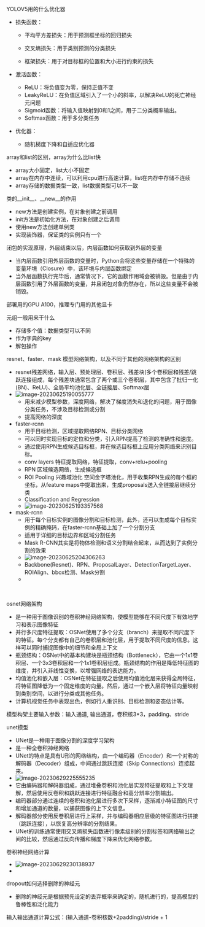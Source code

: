 YOLOV5用的什么优化器

+ 损失函数：

  + 平均平方差损失：用于预测框坐标的回归损失

  + 交叉熵损失：用于类别预测的分类损失

  + 框架损失：用于对目标框的位置和大小进行约束的损失

+ 激活函数：
  + ReLU：将负值变为零，保持正值不变
  + LeakyReLU：在负值区域引入了一个小的斜率，以解决ReLU的死亡神经元问题
  + Sigmoid函数：将输入值映射到0和1之间，用于二分类概率输出。
  + Softmax函数：用于多分类任务
+ 优化器：
  + 随机梯度下降和自适应优化器

array和list的区别，array为什么比list快

+ array大小固定，list大小不固定
+ array在内存中连续，可以利用cpu进行高速计算，list在内存中存储不连续
+ array存储的数据类型一致，list数据类型可以不一致

类的__init__、__new__的作用

+ new方法是创建实例，在对象创建之前调用
+ init方法是初始化方法，在对象创建之后调用
+ 使用new方法创建单例类
+ 实现装饰器，保证类的实例只有一个

闭包的实现原理，外层结束以后，内层函数如何获取到外层的变量

+ 当内层函数引用外层函数的变量时，Python会将这些变量存储在一个特殊的变量环境（Closure）中，该环境与内层函数绑定
+ 当外层函数执行完毕后，通常情况下，它的函数作用域会被销毁。但是由于内层函数引用了外层函数的变量，并且闭包对象仍然存在，所以这些变量不会被销毁。

部署用的GPU A100，推理专门用的其他显卡

元组一般用来干什么

+ 存储多个值：数据类型可以不同
+ 作为字典的key
+ 解包操作

resnet、faster、mask 模型网络架构，以及不同于其他的网络架构的区别

+ resnet残差网络，输入层、预处理层、卷积层、残差块(多个卷积层和残差/跳跃连接组成，每个残差块通常包含了两个或三个卷积层，其中包含了批归一化(BN)、ReLU)、全局平均池化层、全链接层、Softmax层
+ ![image-20230625190055777](D:\learn\Typora\pictures\image-20230625190055777.png)
  + 用来减少模型参数，深度网络，解决了梯度消失和退化的问题，用于图像分类任务，不涉及目标检测或分割
  + 提高网络的深度
+ faster-rcnn
  + 用于目标检测，区域提取网络RPN、目标分类网络
  + 可以同时实现目标的定位和分类，引入RPN提高了检测的准确性和速度。
  + 通过使用RPN生成候选目标框，并在候选目标框上应用分类网络来识别目标。
  + conv layers 特征提取网络，特征提取，conv+relu+pooling
  + RPN 区域候选网络，生成候选框
  + ROI Pooling  兴趣域池化   空间金字塔池化，用于收集RPN生成的每个框的坐标，从feature maps中提取出来，生成proposals送入全链接层继续分类
  + Classification and Regression
  + ![image-20230625193357568](D:\learn\Typora\pictures\image-20230625193357568.png)
+ mask-rcnn
  + 用于每个目标实例的图像分割和目标检测，此外，还可以生成每个目标实例的精确掩码，在faster-rcnn基础上加了一个分割分支
  + 适用于详细的目标边界和区域分割任务
  + Mask R-CNN其实是将物体检测和语义分割结合起来，从而达到了实例分割的效果
  + ![image-20230625204306263](D:\learn\Typora\pictures\image-20230625204306263.png)
  + Backbone(Resnet)、RPN、ProposalLayer、DetectionTargetLayer、ROIAlign、bbox检测、Mask分割
  + 

​	

osnet网络架构

+ 是一种用于图像识别的卷积神经网络架构，使模型能够在不同尺度下有效地学习和表示图像特征
+ 并行多尺度特征提取：OSNet使用了多个分支（branch）来提取不同尺度下的特征。每个分支都有自己的卷积层和池化层，用于提取不同尺度的信息。这样可以同时捕捉图像中的细节和全局上下文
+ 瓶颈结构：OSNet中的基本构建块是瓶颈结构（Bottleneck），它由一个1x1卷积层、一个3x3卷积层和一个1x1卷积层组成。瓶颈结构的作用是降低特征图的维度，并引入非线性变换，以增强网络的表达能力。
+ 均值池化和嵌入层：OSNet在特征提取之后使用均值池化层来获得全局特征，将特征图降低为一个固定维度的向量。然后，通过一个嵌入层将特征向量映射到类别空间，以进行分类或其他任务。
+ 计算机视觉任务中表现出色，例如行人重识别、目标检测和姿态估计等。

模型构架主要输入参数：输入通道, 输出通道，卷积核3*3，padding、stride

unet模型

+ UNet是一种用于图像分割的深度学习架构
+ 是一种全卷积神经网络
+ UNet的特点是具有U形的网络结构，由一个编码器（Encoder）和一个对称的解码器（Decoder）组成，中间通过跳跃连接（Skip Connections）连接起来。
+ ![image-20230629225555235](D:\learn\Typora\pictures\image-20230629225555235.png)
+ 它由编码器和解码器组成，通过堆叠卷积和池化层实现特征提取和上下文理解，然后使用反卷积和跳跃连接进行特征融合和高分辨率分割输出。
+ 编码器部分通过连续的卷积和池化层进行多次下采样，逐渐减小特征图的尺寸和增加通道的数量，以捕获图像的上下文信息。
+ 解码器部分使用反卷积层进行上采样，并与编码器相应层级的特征图进行拼接（跳跃连接），以恢复高分辨率的分割结果。
+ UNet的训练通常使用交叉熵损失函数进行像素级别的分割标签和网络输出之间的比较，然后通过反向传播和梯度下降来优化网络参数。

卷积神经网络计算

+ ![image-20230629230138937](D:\learn\Typora\pictures\image-20230629230138937.png)
+ 

dropout如何选择删除的神经元

+ 删除的神经元是根据预先设定的丢弃概率来确定的，随机进行的，提高模型的鲁棒性和泛化能力

输入输出通道计算公式：(输入通道-卷积核数+2padding)/stride + 1


